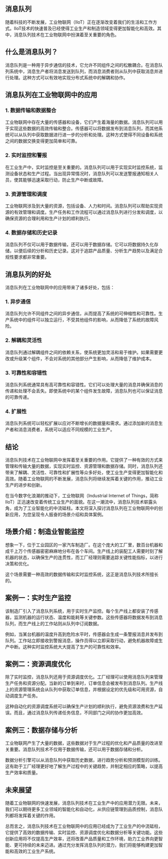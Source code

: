 ## 消息队列

随着科技的不断发展，工业物联网（IIoT）正在逐渐改变着我们的生活和工作方式。IIoT技术的快速普及已经使得工业生产和制造领域变得更加智能化和高效。其中，消息队列技术在工业物联网中扮演着至关重要的角色。

## 什么是消息队列？

消息队列是一种用于异步通信的技术，它允许不同组件之间的松散耦合。在消息队列系统中，消息生产者将消息发送到队列，而消息消费者则从队列中获取消息并进行处理。这种方式可以有效地实现分布式系统中的解耦和协作。

## 消息队列在工业物联网中的应用

### 1. 数据传输和数据整合

工业物联网中存在大量的传感器和设备，它们产生着海量的数据。消息队列可以用于实现这些数据的高效传输和整合。传感器可以将数据发布到消息队列，而其他系统可以从队列中获取数据进行进一步的分析和处理。这种方式使得不同设备和系统之间的数据交换变得更加简单和可靠。

### 2. 实时监控和警报

在工业生产中，实时监控是至关重要的。消息队列可以用于实现实时监控系统，监测设备状态和生产过程。当出现异常情况时，消息队列可以发送警报通知相关人员，使其能够迅速采取行动，防止生产中断或故障。

### 3. 资源管理和调度

工业物联网涉及到大量的资源，包括设备、人力和时间。消息队列可以帮助实现资源的有效管理和调度。生产任务和工作流程可以通过消息队列进行分发和调度，以确保资源的合理利用和生产计划的顺利执行。

### 4. 数据存储和历史记录

消息队列不仅可以用于数据传输，还可以用于数据存储。它可以将数据持久化存储，以便后续的分析和历史记录。这对于追踪产品质量、分析生产趋势以及满足合规性要求都非常重要。

## 消息队列的好处

消息队列在工业物联网中的应用带来了诸多好处，包括：

### 1. 异步通信

消息队列允许不同组件之间的异步通信，从而提高了系统的可伸缩性和可靠性。生产系统中的组件可以独立运行，不受其他组件的影响，从而降低了系统的故障风险。

### 2. 解耦和灵活性

消息队列通过解耦组件之间的依赖关系，使系统更加灵活和易于维护。如果需要更改或升级某个组件，不会对系统的其他部分产生影响，从而降低了维护成本。

### 3. 可靠性和容错性

消息队列系统通常具有高可靠性和容错性。它们可以处理大量的消息并确保消息的传递和处理不会丢失。即使系统中的某个组件发生故障，消息队列也可以保证消息的可靠传递。

### 4. 扩展性

消息队列系统可以轻松扩展以应对不断增长的数据量和需求。通过添加新的消息生产者和消息消费者，系统可以适应不同规模的工业生产。

## 结论

消息队列技术在工业物联网中发挥着至关重要的作用。它提供了一种有效的方式来管理和传输大量的数据，实现实时监控、资源管理和数据存储。同时，消息队列还带来了解耦、灵活性、可靠性和扩展性等众多好处，使工业生产变得更加智能化和高效。随着工业物联网的不断发展，消息队列将继续发挥着关键的作用，推动工业生产的进步和创新。

在当今数字化浪潮的推动下，工业物联网（Industrial Internet of Things，简称IIoT）正迅速改变着传统工业生产的面貌。在这一潮流中，消息队列技术崭露头角，成为了工业智能化的中流砥柱。本文将深入探讨消息队列在工业物联网中的创新应用，为您呈现令人振奋的场景介绍和具体案例。

## 场景介绍：制造业智能监控

想象一下，位于工业园区的一家汽车制造厂。在这个庞大的工厂里，数百台机器和成千上万个传感器密密麻麻地分布在各个车间。生产线上的装配工人需要时刻了解机器的状态，以确保生产的连贯性，而工厂经理则需要追踪关键性能指标，以进行决策和优化。

这个场景需要一种高效的数据传输和实时监控系统，这正是消息队列技术所擅长的。

## 案例一：实时生产监控

该制造厂引入了消息队列系统，用于实时生产监控。每个生产线上都安装了传感器，监测机器的运行状态、温度和能耗等关键参数。这些传感器将数据发布到消息队列，而生产线上的工作站则从队列中订阅数据。

例如，当某台机器的温度升高到危险水平时，传感器会生成一条警报消息并发布到队列。工作站立即接收到警报消息，操作员得以立即采取行动，避免机器故障或生产中断。这种实时监控系统大大提高了生产的可靠性和效率。

## 案例二：资源调度优化

除了实时监控，消息队列还用于资源调度优化。工厂经理可以使用消息队列来管理生产任务和资源分配。当新的订单到来时，订单信息会被发布到消息队列。生产线上的资源管理系统会从队列中获取订单信息，并根据设定的优先级和可用资源，自动调度生产任务。

这种自动化的资源调度系统可以确保生产计划的顺利执行，避免资源浪费和生产延误。而且，通过消息队列传递任务信息，不同部门之间的协作更加高效。

## 案例三：数据存储与分析

工业物联网产生了大量的数据，这些数据对于生产过程的优化和产品质量的改进至关重要。消息队列技术不仅用于数据传输，还可以用于数据存储和分析。

数据分析引擎可以从消息队列中获取历史数据，进行趋势分析和预测模型的训练。这有助于工厂经理更好地了解生产过程中的关键趋势，并制定相应的策略，以提高生产效率和质量。

## 未来展望

随着工业物联网的快速发展，消息队列技术在工业生产中的应用潜力无限。未来，我们可以期待更多工业领域的智能化和自动化，从供应链管理到品质控制，消息队列都将发挥着关键的作用。

总而言之，消息队列技术在工业物联网中的应用已经成为了工业生产的中流砥柱，它提供了高效的数据传输、实时监控、资源调度优化和数据分析等关键功能。这些创新应用将不仅提高生产效率，还将改善产品质量和工作环境，助力工业界向更智能、更可持续的未来迈进。通过充分发挥消息队列的潜力，我们将能够构建更加智能和高效的工业生产系统。